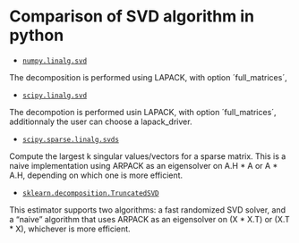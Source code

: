 # Comparison of SVD algorithm in python

* [`numpy.linalg.svd`](https://docs.scipy.org/doc/numpy-1.13.0/reference/generated/numpy.linalg.svd.html)

The decomposition is performed using LAPACK, with option ´full_matrices´, 

* [`scipy.linalg.svd`](https://docs.scipy.org/doc/scipy/reference/generated/scipy.linalg.svd.html)

The decompotion is performed usin LAPACK, with option ´full_matrices´, additionnaly the user can choose a lapack_driver.

* [`scipy.sparse.linalg.svds`](https://docs.scipy.org/doc/scipy/reference/generated/scipy.sparse.linalg.svds.html)

Compute the largest k singular values/vectors for a sparse matrix. This is a naive implementation using ARPACK as an eigensolver on A.H * A or A * A.H, depending on which one is more efficient.

* [`sklearn.decomposition.TruncatedSVD`](http://scikit-learn.org/stable/modules/generated/sklearn.decomposition.TruncatedSVD.html#sklearn.decomposition.TruncatedSVD)

This estimator supports two algorithms: a fast randomized SVD solver, and a “naive” algorithm that uses ARPACK as an eigensolver on (X * X.T) or (X.T * X), whichever is more efficient.



